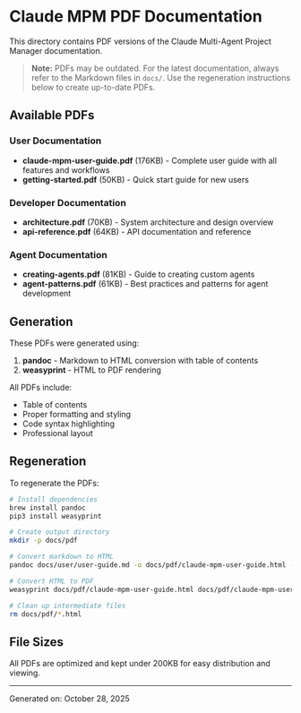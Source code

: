 # Claude MPM PDF Documentation

This directory contains PDF versions of the Claude Multi-Agent Project Manager documentation.

> **Note:** PDFs may be outdated. For the latest documentation, always refer to the Markdown files in `docs/`. Use the regeneration instructions below to create up-to-date PDFs.

## Available PDFs

### User Documentation
- **claude-mpm-user-guide.pdf** (176KB) - Complete user guide with all features and workflows
- **getting-started.pdf** (50KB) - Quick start guide for new users

### Developer Documentation
- **architecture.pdf** (70KB) - System architecture and design overview
- **api-reference.pdf** (64KB) - API documentation and reference

### Agent Documentation
- **creating-agents.pdf** (81KB) - Guide to creating custom agents
- **agent-patterns.pdf** (61KB) - Best practices and patterns for agent development

## Generation

These PDFs were generated using:
1. **pandoc** - Markdown to HTML conversion with table of contents
2. **weasyprint** - HTML to PDF rendering

All PDFs include:
- Table of contents
- Proper formatting and styling
- Code syntax highlighting
- Professional layout

## Regeneration

To regenerate the PDFs:

```bash
# Install dependencies
brew install pandoc
pip3 install weasyprint

# Create output directory
mkdir -p docs/pdf

# Convert markdown to HTML
pandoc docs/user/user-guide.md -o docs/pdf/claude-mpm-user-guide.html --toc --toc-depth=3 --standalone --embed-resources

# Convert HTML to PDF
weasyprint docs/pdf/claude-mpm-user-guide.html docs/pdf/claude-mpm-user-guide.pdf

# Clean up intermediate files
rm docs/pdf/*.html
```

## File Sizes

All PDFs are optimized and kept under 200KB for easy distribution and viewing.

---

Generated on: October 28, 2025

